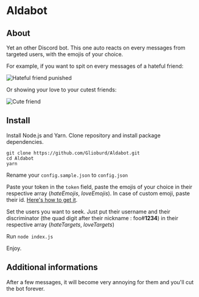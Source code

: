 # Aldabot

## About

Yet an other Discord bot. This one auto reacts on every messages from targeted users, with the emojis of your choice.

For example, if you want to spit on every messages of a hateful friend:

![Hateful friend punished](https://i.imgur.com/iIBRL6P.png)

Or showing your love to your cutest friends:

![Cute friend](https://i.imgur.com/p3DMEa1.png)

## Install

Install Node.js and Yarn.
Clone repository and install package dependencies.
```
git clone https://github.com/Glioburd/Aldabot.git
cd Aldabot
yarn
```

Rename your `config.sample.json` to `config.json`

Paste your token in the `token` field, paste the emojis of your choice in their respective array (*hateEmojis*, *loveEmojis*). In case of custom emoji, paste their id. [Here's how to get it](https://support.discord.com/hc/en-us/community/posts/360043210111/comments/360008563772).

Set the users you want to seek. Just put their username and their discriminator (the quad digit after their nickname : foo#**1234**) in their respective array (*hateTargets*, *loveTargets*)

Run `node index.js`

Enjoy.

## Additional informations

After a few messages, it will become very annoying for them and you'll cut the bot forever.
